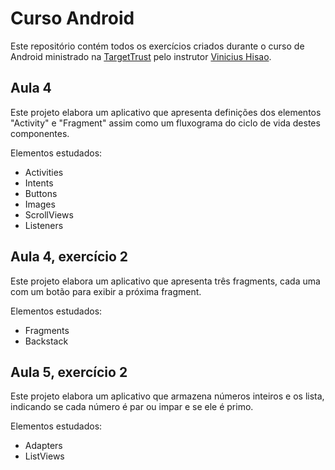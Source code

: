 # Curso Android

Este repositório contém todos os exercícios criados durante o curso de Android ministrado na [TargetTrust](http://www.targettrust.com.br) pelo instrutor [Vinicius Hisao](https://github.com/viniciushisao).

## Aula 4
Este projeto elabora um aplicativo que apresenta definições dos elementos "Activity" e "Fragment" assim como um fluxograma do ciclo de vida destes componentes.

Elementos estudados:
* Activities
* Intents
* Buttons
* Images
* ScrollViews
* Listeners

## Aula 4, exercício 2
Este projeto elabora um aplicativo que apresenta três fragments, cada uma com um botão para exibir a próxima fragment.

Elementos estudados:
* Fragments
* Backstack

## Aula 5, exercício 2
Este projeto elabora um aplicativo que armazena  números inteiros e os lista, indicando se cada número é par ou impar e se ele é primo.

Elementos estudados:
* Adapters
* ListViews
